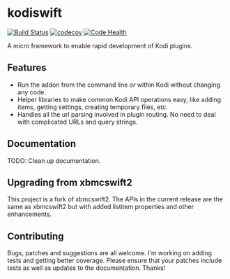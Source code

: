 kodiswift
=========

[![Build Status](https://travis-ci.org/Sinap/kodiswift.svg?branch=master)](https://travis-ci.org/Sinap/kodiswift)
[![codecov](https://codecov.io/gh/Sinap/kodiswift/branch/master/graph/badge.svg)](https://codecov.io/gh/Sinap/kodiswift)
[![Code Health](https://landscape.io/github/Sinap/kodiswift/master/landscape.svg?style=flat)](https://landscape.io/github/Sinap/kodiswift/master)

A micro framework to enable rapid development of Kodi plugins.


## Features
* Run the addon from the command line *or* within Kodi without changing any
  code.
* Helper libraries to make common Kodi API operations easy, like adding items,
  getting settings, creating temporary files, etc.
* Handles all the url parsing involved in plugin routing. No need to deal with
  complicated URLs and query strings.

## Documentation

TODO: Clean up documentation.

## Upgrading from xbmcswift2

This project is a fork of xbmcswift2. The APIs in the current release 
are the same as xbmcswift2 but with added listitem properties and 
other enhancements.

## Contributing

Bugs, patches and suggestions are all welcome. I'm working on adding tests and
getting better coverage. Please ensure that your patches include tests as well
as updates to the documentation. Thanks!
